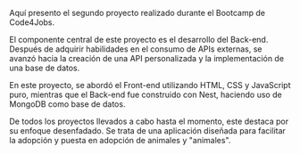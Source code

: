Aquí presento el segundo proyecto realizado durante el Bootcamp de Code4Jobs.

El componente central de este proyecto es el desarrollo del Back-end. Después de adquirir habilidades en el consumo de APIs externas, se avanzó hacia la creación de una API personalizada y la implementación de una base de datos.

En este proyecto, se abordó el Front-end utilizando HTML, CSS y JavaScript puro, mientras que el Back-end fue construido con Nest, haciendo uso de MongoDB como base de datos.

De todos los proyectos llevados a cabo hasta el momento, este destaca por su enfoque desenfadado. Se trata de una aplicación diseñada para facilitar la adopción y puesta en adopción de animales y "animales".
